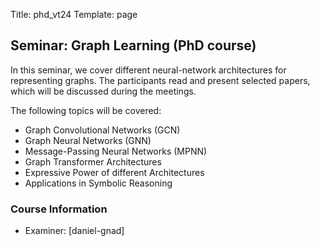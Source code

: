 Title: phd_vt24
Template: page

## Seminar: Graph Learning (PhD course)

In this seminar, we cover different neural-network architectures for representing graphs. The participants read and present selected papers, which will be discussed during the meetings.

The following topics will be covered:

* Graph Convolutional Networks (GCN)
* Graph Neural Networks (GNN)
* Message-Passing Neural Networks (MPNN)
* Graph Transformer Architectures
* Expressive Power of different Architectures
* Applications in Symbolic Reasoning

### Course Information
* Examiner: [daniel-gnad]
